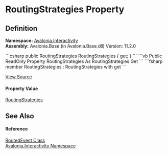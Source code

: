 # RoutingStrategies Property




## Definition
**Namespace:** <a href="N_Avalonia_Interactivity">Avalonia.Interactivity</a>  
**Assembly:** Avalonia.Base (in Avalonia.Base.dll) Version: 11.2.0

<Tabs groupId="api-code-preview">
<TabItem value="csharp" label="C#">
```csharp
public RoutingStrategies RoutingStrategies { get; }
```
</TabItem>
<TabItem value="vb" label="VB">
```vb
Public ReadOnly Property RoutingStrategies As RoutingStrategies
	Get
```
</TabItem>
<TabItem value="fsharp" label="F#">
```fsharp
member RoutingStrategies : RoutingStrategies with get
```
</TabItem>
</Tabs>



<a href="https://github.com/AvaloniaUI/Avalonia/tree/master/src/Avalonia.Base/Interactivity/RoutedEvent.cs#L46" title="View the source code">View Source</a>



#### Property Value
<a href="T_Avalonia_Interactivity_RoutingStrategies">RoutingStrategies</a>

## See Also


#### Reference
<a href="T_Avalonia_Interactivity_RoutedEvent">RoutedEvent Class</a>  
<a href="N_Avalonia_Interactivity">Avalonia.Interactivity Namespace</a>  


